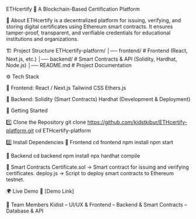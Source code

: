 ETHcertify 🚀
A Blockchain-Based Certification Platform

📌 About
ETHcertify is a decentralized platform for issuing, verifying, and storing digital certificates using Ethereum smart contracts. It ensures tamper-proof, transparent, and verifiable credentials for educational institutions and organizations.

🏗 Project Structure
ETHcertify-platform/
│── frontend/     # Frontend (React, Next.js, etc.)
│── backend/      # Smart Contracts & API (Solidity, Hardhat, Node.js)
│── README.md     # Project Documentation

⚙️ Tech Stack

🔹 Frontend:
React / Next.js
Tailwind CSS
Ethers.js

🔹 Backend:
Solidity (Smart Contracts)
Hardhat (Development & Deployment)

🚀 Getting Started

1️⃣ Clone the Repository
git clone https://github.com/kidstkibur/ETHcertify-platform.git
cd ETHcertify-platform

2️⃣ Install Dependencies
📌 Frontend
cd frontend
npm install
npm start

📌 Backend
cd backend
npm install
npx hardhat compile

📜 Smart Contracts
Certificate.sol → Smart contract for issuing and verifying certificates.
deploy.js → Script to deploy smart contracts to Ethereum testnet.

🌍 Live Demo
🔗 [Demo Link]

🤝 Team Members
Kidist – UI/UX & Frontend
 – Backend & Smart Contracts
 – Database & API

